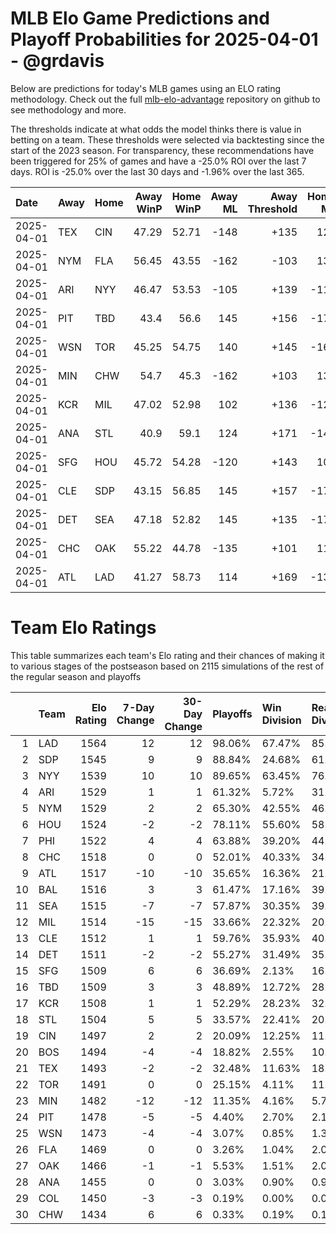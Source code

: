 # MLB Elo Game Predictions and Playoff Probabilities for 2025-04-01 - @grdavis
Below are predictions for today's MLB games using an ELO rating methodology. Check out the full [mlb-elo-advantage](https://github.com/grdavis/mlb-elo-advantage) repository on github to see methodology and more.

The thresholds indicate at what odds the model thinks there is value in betting on a team. These thresholds were selected via backtesting since the start of the 2023 season. For transparency, these recommendations have been triggered for 25% of games and have a -25.0% ROI over the last 7 days. ROI is -25.0% over the last 30 days and -1.96% over the last 365.

| Date       | Away   | Home   |   Away WinP |   Home WinP |   Away ML |   Away Threshold |   Home ML |   Home Threshold |
|:-----------|:-------|:-------|------------:|------------:|----------:|-----------------:|----------:|-----------------:|
| 2025-04-01 | TEX    | CIN    |       47.29 |       52.71 |      -148 |             +135 |       124 |             +111 |
| 2025-04-01 | NYM    | FLA    |       56.45 |       43.55 |      -162 |             -103 |       136 |             +155 |
| 2025-04-01 | ARI    | NYY    |       46.47 |       53.53 |      -105 |             +139 |      -115 |             +107 |
| 2025-04-01 | PIT    | TBD    |       43.4  |       56.6  |       145 |             +156 |      -175 |             -104 |
| 2025-04-01 | WSN    | TOR    |       45.25 |       54.75 |       140 |             +145 |      -166 |             +103 |
| 2025-04-01 | MIN    | CHW    |       54.7  |       45.3  |      -162 |             +103 |       136 |             +145 |
| 2025-04-01 | KCR    | MIL    |       47.02 |       52.98 |       102 |             +136 |      -122 |             +110 |
| 2025-04-01 | ANA    | STL    |       40.9  |       59.1  |       124 |             +171 |      -148 |             -114 |
| 2025-04-01 | SFG    | HOU    |       45.72 |       54.28 |      -120 |             +143 |       100 |             +104 |
| 2025-04-01 | CLE    | SDP    |       43.15 |       56.85 |       145 |             +157 |      -175 |             -105 |
| 2025-04-01 | DET    | SEA    |       47.18 |       52.82 |       145 |             +135 |      -175 |             +110 |
| 2025-04-01 | CHC    | OAK    |       55.22 |       44.78 |      -135 |             +101 |       114 |             +148 |
| 2025-04-01 | ATL    | LAD    |       41.27 |       58.73 |       114 |             +169 |      -135 |             -112 |

# Team Elo Ratings
This table summarizes each team's Elo rating and their chances of making it to various stages of the postseason based on 2115 simulations of the rest of the regular season and playoffs

|    | Team   |   Elo Rating |   7-Day Change |   30-Day Change | Playoffs   | Win Division   | Reach Div. Rd.   | Reach CS   | Reach WS   | Win WS   |
|---:|:-------|-------------:|---------------:|----------------:|:-----------|:---------------|:-----------------|:-----------|:-----------|:---------|
|  1 | LAD    |         1564 |             12 |              12 | 98.06%     | 67.47%         | 85.44%           | 51.77%     | 35.37%     | 23.03%   |
|  2 | SDP    |         1545 |              9 |               9 | 88.84%     | 24.68%         | 61.18%           | 29.17%     | 17.68%     | 11.63%   |
|  3 | NYY    |         1539 |             10 |              10 | 89.65%     | 63.45%         | 76.93%           | 48.09%     | 28.89%     | 14.00%   |
|  4 | ARI    |         1529 |              1 |               1 | 61.32%     | 5.72%          | 31.68%           | 15.60%     | 7.90%      | 4.63%    |
|  5 | NYM    |         1529 |              2 |               2 | 65.30%     | 42.55%         | 46.95%           | 24.02%     | 10.78%     | 6.00%    |
|  6 | HOU    |         1524 |             -2 |              -2 | 78.11%     | 55.60%         | 58.11%           | 32.53%     | 16.88%     | 6.95%    |
|  7 | PHI    |         1522 |              4 |               4 | 63.88%     | 39.20%         | 44.26%           | 22.27%     | 9.13%      | 4.96%    |
|  8 | CHC    |         1518 |              0 |               0 | 52.01%     | 40.33%         | 34.70%           | 16.22%     | 6.00%      | 3.26%    |
|  9 | ATL    |         1517 |            -10 |             -10 | 35.65%     | 16.36%         | 21.80%           | 10.64%     | 3.88%      | 1.61%    |
| 10 | BAL    |         1516 |              3 |               3 | 61.47%     | 17.16%         | 39.29%           | 19.34%     | 9.93%      | 3.69%    |
| 11 | SEA    |         1515 |             -7 |              -7 | 57.87%     | 30.35%         | 39.81%           | 20.24%     | 9.74%      | 3.97%    |
| 12 | MIL    |         1514 |            -15 |             -15 | 33.66%     | 22.32%         | 20.00%           | 9.22%      | 2.93%      | 1.70%    |
| 13 | CLE    |         1512 |              1 |               1 | 59.76%     | 35.93%         | 40.57%           | 17.64%     | 8.23%      | 2.93%    |
| 14 | DET    |         1511 |             -2 |              -2 | 55.27%     | 31.49%         | 35.70%           | 16.41%     | 6.95%      | 2.41%    |
| 15 | SFG    |         1509 |              6 |               6 | 36.69%     | 2.13%          | 16.97%           | 6.57%      | 2.22%      | 1.28%    |
| 16 | TBD    |         1509 |              3 |               3 | 48.89%     | 12.72%         | 28.18%           | 12.10%     | 5.39%      | 1.94%    |
| 17 | KCR    |         1508 |              1 |               1 | 52.29%     | 28.23%         | 32.86%           | 15.60%     | 7.33%      | 2.84%    |
| 18 | STL    |         1504 |              5 |               5 | 33.57%     | 22.41%         | 20.28%           | 7.85%      | 2.36%      | 0.99%    |
| 19 | CIN    |         1497 |              2 |               2 | 20.09%     | 12.25%         | 11.11%           | 5.01%      | 1.56%      | 0.52%    |
| 20 | BOS    |         1494 |             -4 |              -4 | 18.82%     | 2.55%          | 10.02%           | 4.26%      | 1.32%      | 0.33%    |
| 21 | TEX    |         1493 |             -2 |              -2 | 32.48%     | 11.63%         | 18.20%           | 6.95%      | 3.03%      | 0.61%    |
| 22 | TOR    |         1491 |              0 |               0 | 25.15%     | 4.11%          | 11.49%           | 3.97%      | 1.61%      | 0.47%    |
| 23 | MIN    |         1482 |            -12 |             -12 | 11.35%     | 4.16%          | 5.77%            | 2.08%      | 0.57%      | 0.14%    |
| 24 | PIT    |         1478 |             -5 |              -5 | 4.40%      | 2.70%          | 2.13%            | 0.52%      | 0.05%      | 0.00%    |
| 25 | WSN    |         1473 |             -4 |              -4 | 3.07%      | 0.85%          | 1.32%            | 0.43%      | 0.09%      | 0.05%    |
| 26 | FLA    |         1469 |              0 |               0 | 3.26%      | 1.04%          | 2.08%            | 0.66%      | 0.05%      | 0.05%    |
| 27 | OAK    |         1466 |             -1 |              -1 | 5.53%      | 1.51%          | 2.03%            | 0.66%      | 0.14%      | 0.00%    |
| 28 | ANA    |         1455 |              0 |               0 | 3.03%      | 0.90%          | 0.90%            | 0.14%      | 0.00%      | 0.00%    |
| 29 | COL    |         1450 |             -3 |              -3 | 0.19%      | 0.00%          | 0.09%            | 0.05%      | 0.00%      | 0.00%    |
| 30 | CHW    |         1434 |              6 |               6 | 0.33%      | 0.19%          | 0.14%            | 0.00%      | 0.00%      | 0.00%    |